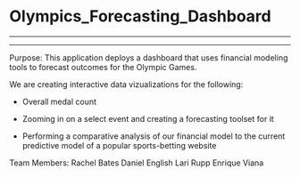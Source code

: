 # Olympics_Forecasting_Dashboard
---
---


Purpose:
This application deploys a dashboard that uses financial modeling tools to forecast outcomes for the Olympic Games.

We are creating interactive data vizualizations for the following:

- Overall medal count

- Zooming in on a select event and creating a forecasting toolset for it

- Performing a comparative analysis of our financial model to the current predictive model of a popular sports-betting website


Team Members:
Rachel Bates
Daniel English
Lari Rupp
Enrique Viana
